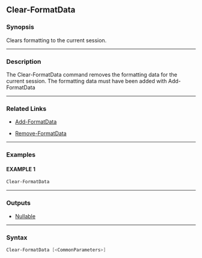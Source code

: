 Clear-FormatData
----------------




### Synopsis
Clears formatting to the current session.



---


### Description

The Clear-FormatData command removes the formatting data for the current session.
The formatting data must have been added with Add-FormatData



---


### Related Links
* [Add-FormatData](Add-FormatData.md)



* [Remove-FormatData](Remove-FormatData.md)





---


### Examples
#### EXAMPLE 1
```PowerShell
Clear-FormatData
```



---


### Outputs
* [Nullable](https://learn.microsoft.com/en-us/dotnet/api/System.Nullable)






---


### Syntax
```PowerShell
Clear-FormatData [<CommonParameters>]
```
